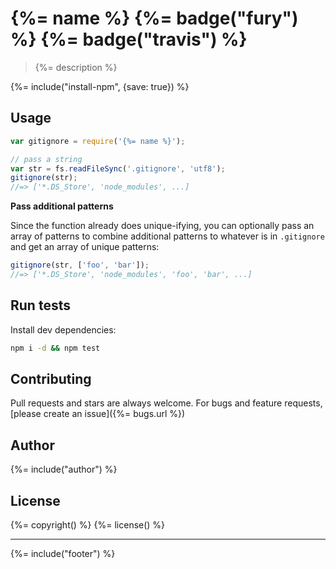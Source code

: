 # {%= name %} {%= badge("fury") %} {%= badge("travis") %}

> {%= description %}

{%= include("install-npm", {save: true}) %}

## Usage

```js
var gitignore = require('{%= name %}');

// pass a string
var str = fs.readFileSync('.gitignore', 'utf8');
gitignore(str);
//=> ['*.DS_Store', 'node_modules', ...]
```

**Pass additional patterns**

Since the function already does unique-ifying, you can optionally pass an array of patterns to combine additional patterns to whatever is in `.gitignore` and get an array of unique patterns:

```js
gitignore(str, ['foo', 'bar']);
//=> ['*.DS_Store', 'node_modules', 'foo', 'bar', ...]
```

## Run tests

Install dev dependencies:

```bash
npm i -d && npm test
```

## Contributing
Pull requests and stars are always welcome. For bugs and feature requests, [please create an issue]({%= bugs.url %})

## Author
{%= include("author") %}

## License
{%= copyright() %}
{%= license() %}

***

{%= include("footer") %}
